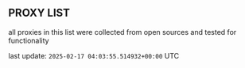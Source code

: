 ## PROXY LIST

all proxies in this list were collected from open sources and tested for functionality

last update: `2025-02-17 04:03:55.514932+00:00` UTC